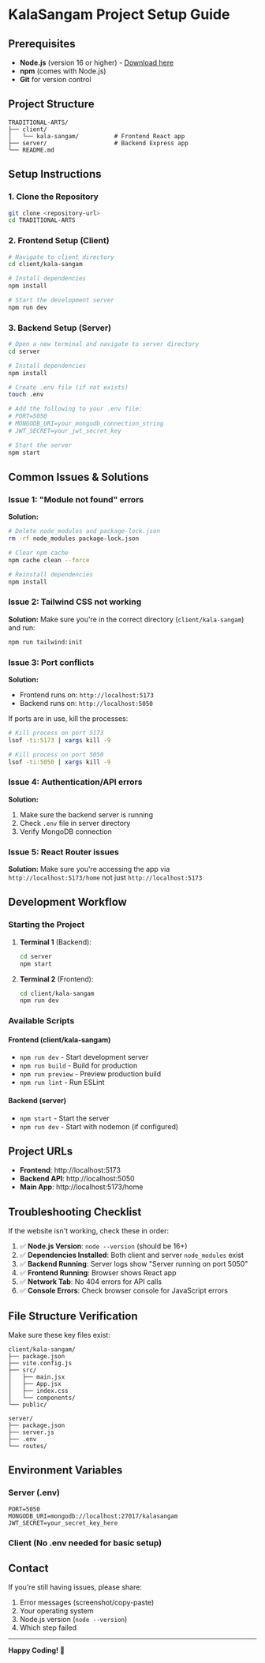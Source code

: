# KalaSangam Project Setup Guide

## Prerequisites
- **Node.js** (version 16 or higher) - [Download here](https://nodejs.org/)
- **npm** (comes with Node.js)
- **Git** for version control

## Project Structure
```
TRADITIONAL-ARTS/
├── client/
│   └── kala-sangam/          # Frontend React app
├── server/                   # Backend Express app
└── README.md
```

## Setup Instructions

### 1. Clone the Repository
```bash
git clone <repository-url>
cd TRADITIONAL-ARTS
```

### 2. Frontend Setup (Client)
```bash
# Navigate to client directory
cd client/kala-sangam

# Install dependencies
npm install

# Start the development server
npm run dev
```

### 3. Backend Setup (Server)
```bash
# Open a new terminal and navigate to server directory
cd server

# Install dependencies
npm install

# Create .env file (if not exists)
touch .env

# Add the following to your .env file:
# PORT=5050
# MONGODB_URI=your_mongodb_connection_string
# JWT_SECRET=your_jwt_secret_key

# Start the server
npm start
```

## Common Issues & Solutions

### Issue 1: "Module not found" errors
**Solution:**
```bash
# Delete node_modules and package-lock.json
rm -rf node_modules package-lock.json

# Clear npm cache
npm cache clean --force

# Reinstall dependencies
npm install
```

### Issue 2: Tailwind CSS not working
**Solution:**
Make sure you're in the correct directory (`client/kala-sangam`) and run:
```bash
npm run tailwind:init
```

### Issue 3: Port conflicts
**Solution:**
- Frontend runs on: `http://localhost:5173`
- Backend runs on: `http://localhost:5050`

If ports are in use, kill the processes:
```bash
# Kill process on port 5173
lsof -ti:5173 | xargs kill -9

# Kill process on port 5050
lsof -ti:5050 | xargs kill -9
```

### Issue 4: Authentication/API errors
**Solution:**
1. Make sure the backend server is running
2. Check `.env` file in server directory
3. Verify MongoDB connection

### Issue 5: React Router issues
**Solution:**
Make sure you're accessing the app via `http://localhost:5173/home` not just `http://localhost:5173`

## Development Workflow

### Starting the Project
1. **Terminal 1** (Backend):
   ```bash
   cd server
   npm start
   ```

2. **Terminal 2** (Frontend):
   ```bash
   cd client/kala-sangam
   npm run dev
   ```

### Available Scripts

#### Frontend (client/kala-sangam)
- `npm run dev` - Start development server
- `npm run build` - Build for production
- `npm run preview` - Preview production build
- `npm run lint` - Run ESLint

#### Backend (server)
- `npm start` - Start the server
- `npm run dev` - Start with nodemon (if configured)

## Project URLs
- **Frontend**: http://localhost:5173
- **Backend API**: http://localhost:5050
- **Main App**: http://localhost:5173/home

## Troubleshooting Checklist

If the website isn't working, check these in order:

1. ✅ **Node.js Version**: `node --version` (should be 16+)
2. ✅ **Dependencies Installed**: Both client and server `node_modules` exist
3. ✅ **Backend Running**: Server logs show "Server running on port 5050"
4. ✅ **Frontend Running**: Browser shows React app
5. ✅ **Network Tab**: No 404 errors for API calls
6. ✅ **Console Errors**: Check browser console for JavaScript errors

## File Structure Verification

Make sure these key files exist:
```
client/kala-sangam/
├── package.json
├── vite.config.js
├── src/
│   ├── main.jsx
│   ├── App.jsx
│   ├── index.css
│   └── components/
└── public/

server/
├── package.json
├── server.js
├── .env
└── routes/
```

## Environment Variables

### Server (.env)
```
PORT=5050
MONGODB_URI=mongodb://localhost:27017/kalasangam
JWT_SECRET=your_secret_key_here
```

### Client (No .env needed for basic setup)

## Contact
If you're still having issues, please share:
1. Error messages (screenshot/copy-paste)
2. Your operating system
3. Node.js version (`node --version`)
4. Which step failed

---
**Happy Coding! 🎨**
